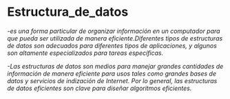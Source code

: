 # Estructura_de_datos
_-es una forma particular de organizar información en un computador para que pueda ser utilizada de manera eficiente.Diferentes tipos de estructuras de datos son adecuados para diferentes tipos de aplicaciones, y algunos son altamente especializados para tareas específicas._

 _-Las estructuras de datos son medios para manejar grandes cantidades de información de manera eficiente para usos tales como grandes bases de datos y servicios de indización de Internet. Por lo general, las estructuras de datos eficientes son clave para diseñar algoritmos eficientes._
